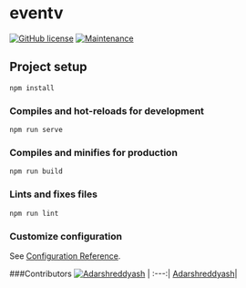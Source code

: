 # eventv
[![GitHub license](https://img.shields.io/github/license/Naereen/StrapDown.js.svg)](https://github.com/Adarshreddyash/Eventv/blob/master/LICENSE)
[![Maintenance](https://img.shields.io/badge/Maintained%3F-yes-green.svg)](https://GitHub.com/Adarshreddyash/Eventv/graphs/commit-activity)
## Project setup
```
npm install
```

### Compiles and hot-reloads for development
```
npm run serve
```

### Compiles and minifies for production
```
npm run build
```

### Lints and fixes files
```
npm run lint
```

### Customize configuration
See [Configuration Reference](https://cli.vuejs.org/config/).

###Contributors
[<img alt="Adarshreddyash" src="https://avatars1.githubusercontent.com/u/28985009?v=4&s=117 width=117">](https://github.com/Adarshreddyash) |
:---:|
[Adarshreddyash](https://github.com/Adarshreddyash)|
